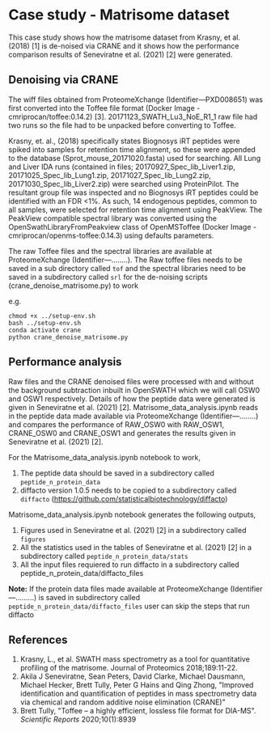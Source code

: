 # Case study - Matrisome dataset

This case study shows how the matrisome dataset from Krasny, et al. (2018) [1] is de-noised via CRANE and it shows how the performance comparison results of Seneviratne et al. (2021) [2] were generated.

## Denoising via CRANE

The wiff files obtained from ProteomeXchange (Identifier—PXD008651) was first converted into the Toffee file format (Docker Image - cmriprocan/toffee:0.14.2) [3]. 20171123_SWATH_Lu3_NoE_R1_1 raw file had two runs so the file had to be unpacked before converting to Toffee.

Krasny, et. al., (2018) specifically states Biognosys iRT peptides were spiked into samples for retention time alignment, so these were appended to the database (Sprot_mouse_20171020.fasta) used for searching. All Lung and Liver IDA runs (contained in files; 20170927_Spec_lib_Liver1.zip, 20171025_Spec_lib_Lung1.zip, 20171027_Spec_lib_Lung2.zip, 20171030_Spec_lib_Liver2.zip) were searched using ProteinPilot. The resultant group file was inspected and no Biognosys iRT peptides could be identified with an FDR <1%. As such, 14 endogenous peptides, common to all samples, were selected for retention time alignment using PeakView. The PeakView compatible spectral library was converted using the OpenSwathLibraryFromPeakview class of OpenMSToffee (Docker Image - cmriprocan/openms-toffee:0.14.3) using defaults parameters. 

The raw Toffee files and the spectral libraries are available at ProteomeXchange (Identifier—........). The Raw toffee files needs to be saved in a sub directory called ``tof`` and the spectral libraries need to be saved in a subdirectory called ``srl`` for the de-noising scripts (crane_denoise_matrisome.py)  to work

e.g.

```
chmod +x ../setup-env.sh
bash ../setup-env.sh
conda activate crane
python crane_denoise_matrisome.py
```

## Performance analysis

Raw files and the CRANE denoised files were processed with and without the background subtraction inbuilt in OpenSWATH which we will call OSW0 and OSW1 respectively. Details of how the peptide data were generated is given in Seneviratne et al. (2021) [2]. Matrisome_data_analysis.ipynb reads in the peptide data made available via ProteomeXchange (Identifier—........) and compares the performance of RAW_OSW0 with RAW_OSW1, CRANE_OSW0 and CRANE_OSW1 and generates the results given in Seneviratne et al. (2021) [2].

For the Matrisome_data_analysis.ipynb notebook to work,

1. The peptide data should be saved in a subdirectory called ``peptide_n_protein_data``
2. diffacto version 1.0.5 needs to be copied to a subdirectory called ``diffacto`` (https://github.com/statisticalbiotechnology/diffacto)

Matrisome_data_analysis.ipynb notebook generates the following outputs,

1. Figures used in Seneviratne et al. (2021) [2] in a subdirectory called ``figures``
2. All the statistics used in the tables of Seneviratne et al. (2021) [2] in a subdirectory called ``peptide_n_protein_data/stats``
3. All the input files requiered to run diffacto in a subdirectory called peptide_n_protein_data/diffacto_files

**Note:** If the protein data files made available at ProteomeXchange (Identifier—.........) is saved in subdirectory called ``peptide_n_protein_data/diffacto_files`` user can skip the steps that run diffacto

## References

 1. Krasny, L., et al. SWATH mass spectrometry as a tool for quantitative profiling of the matrisome. Journal of Proteomics 2018;189:11-22.
 2. Akila J Seneviratne, Sean Peters, David Clarke, Michael Dausmann, Michael Hecker, Brett Tully, Peter G Hains and Qing Zhong, "Improved identification and quantification of peptides in mass spectrometry data via chemical and random additive noise elimination (CRANE)"
 3. Brett Tully, "Toffee – a highly efficient, lossless file format for DIA-MS". *Scientific Reports* 2020;10(1):8939